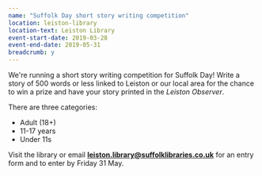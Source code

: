 ```yaml
---
name: "Suffolk Day short story writing competition"
location: leiston-library
location-text: Leiston Library
event-start-date: 2019-03-28
event-end-date: 2019-05-31
breadcrumb: y
---
```


We're running a short story writing competition for Suffolk Day! Write a story of 500 words or less linked to Leiston or our local area for the chance to win a prize and have your story printed in the <cite>Leiston Observer</cite>.

There are three categories:

* Adult (18+)
* 11-17 years
* Under 11s

Visit the library or email **leiston.library@suffolklibraries.co.uk** for an entry form and to enter by Friday 31 May.
